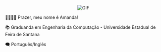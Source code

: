 <div align="center">
  <img src="giphy.gif" alt="GIF">
</div>
  
🫱🏽‍🫲🏽 Prazer, meu nome é Amanda!

📚 Graduanda em Engenharia da Computação - Universidade Estadual de Feira de Santana 

🗨️ Português/Inglês

<!--
**AmandaLimaB/amandalimab** is a ✨ _special_ ✨ repository because its `README.md` (this file) appears on your GitHub profile.

Here are some ideas to get you started:

- 🔭 I’m currently working on ...
- 🌱 I’m currently learning ...
- 👯 I’m looking to collaborate on ...
- 🤔 I’m looking for help with ...
- 💬 Ask me about ...
- 📫 How to reach me: ...
- 😄 Pronouns: ...
- ⚡ Fun fact: ...
-->
